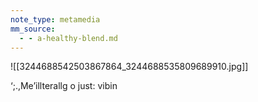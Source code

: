 ```yaml
---
note_type: metamedia
mm_source:
  - - a-healthy-blend.md
---
```


![[3244688542503867864_3244688535809689910.jpg]]

‘;.,Me’illterallg o
just: vibin

